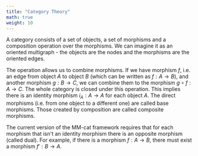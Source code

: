 ```yaml
---
title: "Category Theory"
math: true
weight: 10
---
```


A category consists of a set of objects, a set of morphisms and a composition operation over the morphisms. We can imagine it as an oriented multigraph - the objects are the nodes and the morphisms are the oriented edges.

The operation allows us to combine morphisms. If we have morphism $f$, i.e. an edge from object $A$ to object $B$ (which can be written as $f: A \rightarrow B$), and another morphism $g: B \rightarrow C$, we can combine them to the morphism $g \circ f: A \rightarrow C$. The whole category is closed under this operation. This implies there is an identity morphism $i_A: A \rightarrow A$ for each object $A$. The direct morphisms (i.e. from one object to a different one) are called base morphisms. Those created by composition are called composite morphisms.

The current version of the MM-cat framework requires that for each morphism that isn't an identity morphism there is an opposite morphism (called dual). For example, if there is a morphism $f: A \rightarrow B$, there must exist a morphism $f': B \rightarrow A$.